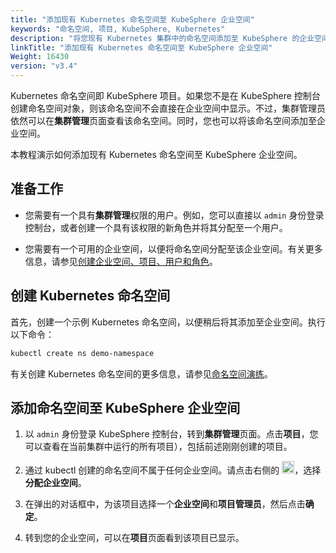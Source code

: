 ```yaml
---
title: "添加现有 Kubernetes 命名空间至 KubeSphere 企业空间"
keywords: "命名空间, 项目, KubeSphere, Kubernetes"
description: "将您现有 Kubernetes 集群中的命名空间添加至 KubeSphere 的企业空间。"
linkTitle: "添加现有 Kubernetes 命名空间至 KubeSphere 企业空间"
Weight: 16430
version: "v3.4"
---
```


Kubernetes 命名空间即 KubeSphere 项目。如果您不是在 KubeSphere 控制台创建命名空间对象，则该命名空间不会直接在企业空间中显示。不过，集群管理员依然可以在**集群管理**页面查看该命名空间。同时，您也可以将该命名空间添加至企业空间。

本教程演示如何添加现有 Kubernetes 命名空间至 KubeSphere 企业空间。

## 准备工作

- 您需要有一个具有**集群管理**权限的用户。例如，您可以直接以 `admin` 身份登录控制台，或者创建一个具有该权限的新角色并将其分配至一个用户。

- 您需要有一个可用的企业空间，以便将命名空间分配至该企业空间。有关更多信息，请参见[创建企业空间、项目、用户和角色](../../../quick-start/create-workspace-and-project/)。

## 创建 Kubernetes 命名空间

首先，创建一个示例 Kubernetes 命名空间，以便稍后将其添加至企业空间。执行以下命令：

```bash
kubectl create ns demo-namespace
```

有关创建 Kubernetes 命名空间的更多信息，请参见[命名空间演练](https://kubernetes.io/zh/docs/tasks/administer-cluster/namespaces-walkthrough/)。

## 添加命名空间至 KubeSphere 企业空间

1. 以 `admin` 身份登录 KubeSphere 控制台，转到**集群管理**页面。点击**项目**，您可以查看在当前集群中运行的所有项目），包括前述刚刚创建的项目。

2. 通过 kubectl 创建的命名空间不属于任何企业空间。请点击右侧的 <img src="/images/docs/v3.x/zh-cn/faq/access-control-and-account-management/add-kubernetes-namespace-to-kubesphere-workspace/three-dots.png" height="20px">，选择**分配企业空间**。

3. 在弹出的对话框中，为该项目选择一个**企业空间**和**项目管理员**，然后点击**确定**。

4. 转到您的企业空间，可以在**项目**页面看到该项目已显示。

